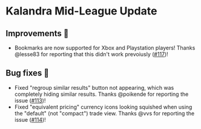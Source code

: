 # Kalandra Mid-League Update

## Improvements 💅

- Bookmarks are now supported for Xbox and Playstation players! Thanks @lesse83 for reporting that this didn't work prevoiusly ([#117](https://github.com/exile-center/better-trading/issues/117))!

## Bug fixes 🐛

- Fixed "regroup similar results" button not appearing, which was completely hiding similar results. Thanks @poikende for reporting the issue ([#113](https://github.com/exile-center/better-trading/issues/113))!
- Fixed "equivalent pricing" currency icons looking squished when using the "default" (not "compact") trade view. Thanks @vvs for reporting the issue ([#114](https://github.com/exile-center/better-trading/issues/114))!
